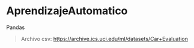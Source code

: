 # AprendizajeAutomatico
Pandas

>Archivo csv:
>https://archive.ics.uci.edu/ml/datasets/Car+Evaluation
